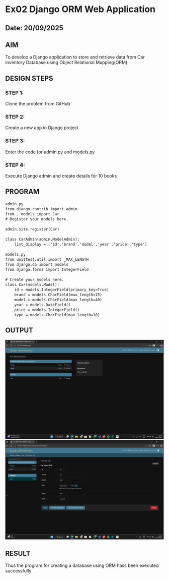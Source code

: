 # Ex02 Django ORM Web Application
## Date: 20/09/2025

## AIM
To develop a Django application to store and retrieve data from Car Inventory Database using Object Relational Mapping(ORM).

## DESIGN STEPS

### STEP 1:
Clone the problem from GitHub

### STEP 2:
Create a new app in Django project

### STEP 3:
Enter the code for admin.py and models.py

### STEP 4:
Execute Django admin and create details for 10 books

## PROGRAM
```
admin.py
from django.contrib import admin
from . models import Car
# Register your models here.

admin.site.register(Car)

class CarAdmin(admin.ModelAdmin):
    list_display = ('id','brand','model','year','price','type')

models.py
from unittest.util import _MAX_LENGTH
from django.db import models
from django.forms import IntegerField

# Create your models here.
class Car(models.Model):
    id = models.IntegerField(primary_key=True)
    brand = models.CharField(max_length=15)
    model = models.CharField(max_length=40)
    year = models.DateField()
    price = models.IntegerField()
    type = models.CharField(max_length=10)

```


## OUTPUT
![alt text](<Screenshot (1).png>)
![alt text](<Screenshot (2).png>)

## RESULT
Thus the program for creating a database using ORM hass been executed successfully
